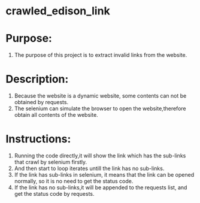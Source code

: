 # crawled_edison_link
<!DOCTYPE html> <html lang="zh"> <head> <meta charset="utf-8"/>  </head> <body><h1 id="h1-purpose-"><a name="Purpose:" class="reference-link"></a><span class="header-link octicon octicon-link"></span>Purpose:</h1><ol> <li>The purpose of this project is to extract invalid links from the website.</li></ol> <h1 id="h1-description-"><a name="Description:" class="reference-link"></a><span class="header-link octicon octicon-link"></span>Description:</h1><ol> <li>Because the website is a dynamic website, some contents can not be obtained by requests.</li><li>The selenium can simulate the browser to open the website,therefore obtain all contents of the website.</li></ol> <h1 id="h1-instructions-"><a name="Instructions:" class="reference-link"></a><span class="header-link octicon octicon-link"></span>Instructions:</h1><ol> <li>Running the code directly,it will show the link which has the sub-links that crawl by selenium firstly.</li><li>And then start to loop iterates untill the link has no sub-links.</li><li>If the link has sub-links in selenium, it means that the link can be opened normally, so it is no need to get the status code.</li><li>If the link has no sub-links,it will be appended to the requests list, and get the status code by requests.</li></ol> </body> </html>
